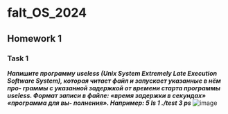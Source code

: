 # falt_OS_2024

## Homework 1
### Task 1

***Напишите программу useless (Unix System Extremely Late Execution Software System), которая читает файл и запускает указанные в нём про- граммы с указанной задержкой от времени старта программы useless. Формат записи в файле: «время задержки в секундах» «программа для вы-
полнения». Например:
5 ls
1 ./test 3 ps***
![image](https://github.com/user-attachments/assets/f38d0ca3-512c-4479-913b-87fee7a4c1ba)

